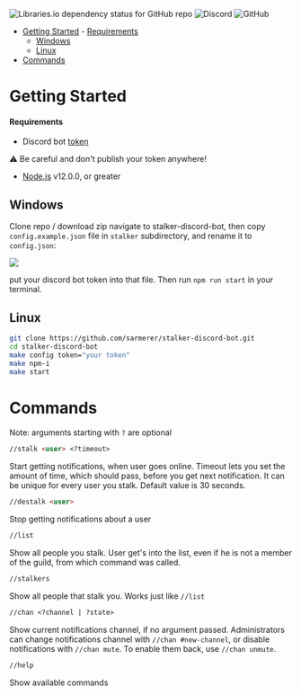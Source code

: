 ![Libraries.io dependency status for GitHub repo](https://img.shields.io/librariesio/github/sarmerer/stalker-discord-bot)
![Discord](https://img.shields.io/discord/772146400792281128?label=get%20support)
![GitHub](https://img.shields.io/github/license/sarmerer/stalker-discord-bot)

- [Getting Started](#getting-started)
      - [Requirements](#requirements)
  - [Windows](#windows)
  - [Linux](#linux)
- [Commands](#commands)

# Getting Started
#### Requirements
* Discord bot [token](https://discordjs.guide/preparations/setting-up-a-bot-application.html#creating-your-bot)

⚠️ Be careful and don't publish your token anywhere!
* [Node.js](https://nodejs.org) v12.0.0, or greater

## Windows

Clone repo / download zip navigate to stalker-discord-bot, then copy `config.example.json` file in `stalker` subdirectory, and rename it to `config.json`:

![](https://github.com/Sarmerer/stalker-discord-bot/blob/master/images/env.png?raw=true)

put your discord bot token into that file.
Then run `npm run start` in your terminal.

## Linux
```bash
git clone https://github.com/sarmerer/stalker-discord-bot.git
cd stalker-discord-bot
make config token="your token"
make npm-i
make start
```

# Commands

Note: arguments starting with `?` are optional

```md
//stalk <user> <?timeout> 
```
Start getting notifications, when user goes online.
Timeout lets you set the amount of time, which should pass, before you get next notification. It can be unique for every user you stalk. Default value is 30 seconds.

```md
//destalk <user>
```
Stop getting notifications about a user

```md
//list
```
Show all people you stalk. User get's into the list, even if he is not a member of the guild, from which command was called.

```md
//stalkers
```
Show all people that stalk you. Works just like `//list`
```md
//chan <?channel | ?state>
```
Show current notifications channel, if no argument passed.
Administrators can change notifications channel with `//chan #new-channel`, or disable notifications with `//chan mute`. To enable them back, use `//chan unmute`.
```md
//help
```
Show available commands